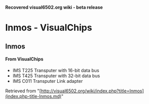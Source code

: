 **Recovered visual6502.org wiki - beta release**

# Inmos - VisualChips

## Inmos

#### From VisualChips

- IMS T225 Transputer with 16-bit data bus
- IMS T425 Transputer with 32-bit data bus
- IMS C011 Transputer Link adapter

Retrieved from "[http://visual6502.org/wiki/index.php?title=Inmos](index.php-title-Inmos.md)"

